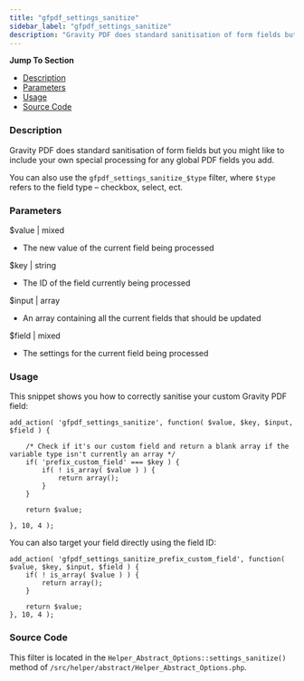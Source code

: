 ```yaml
---
title: "gfpdf_settings_sanitize"
sidebar_label: "gfpdf_settings_sanitize"
description: "Gravity PDF does standard sanitisation of form fields but you might like to include your own special processing for any fields you add. "
---
```


**Jump To Section**

* [Description](#description)
* [Parameters](#parameters)
* [Usage](#usage)
* [Source Code](#source-code)

### Description 

Gravity PDF does standard sanitisation of form fields but you might like to include your own special processing for any global PDF fields you add. 

You can also use the `gfpdf_settings_sanitize_$type` filter, where `$type` refers to the field type – checkbox, select, ect. 

### Parameters 

$value | mixed
*  The new value of the current field being processed

$key | string
*  The ID of the field currently being processed

$input | array
*  An array containing all the current fields that should be updated

$field | mixed
*  The settings for the current field being processed

### Usage 

This snippet shows you how to correctly sanitise your custom Gravity PDF field: 

```.language-php
add_action( 'gfpdf_settings_sanitize', function( $value, $key, $input, $field ) {

	/* Check if it's our custom field and return a blank array if the variable type isn't currently an array */
	if( 'prefix_custom_field' === $key ) {
		if( ! is_array( $value ) ) {
			return array();
		}
	}

	return $value;

}, 10, 4 );
```

You can also target your field directly using the field ID:

```.language-php
add_action( 'gfpdf_settings_sanitize_prefix_custom_field', function( $value, $key, $input, $field ) {	
	if( ! is_array( $value ) ) {
		return array();
	}	

	return $value;
}, 10, 4 );
```

### Source Code 

This filter is located in the `Helper_Abstract_Options::settings_sanitize()` method of `/src/helper/abstract/Helper_Abstract_Options.php`.